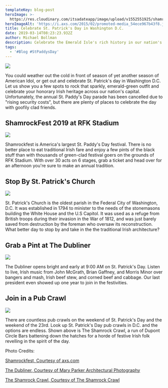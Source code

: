 ```yaml
---
templateKey: blog-post
heroImage: >-
  https://res.cloudinary.com/itsadateapp/image/upload/v1552551925/shamrock_fest.jpg
heroImageAlt: 'https://i.axs.com/2015/02/promoted-media_54ece967b43f8.jpg'
title: Celebrate St. Patrick's Day in Washington D.C.
date: 2019-03-14T08:23:23.932Z
author: Michael Bollman
description: Celebrate the Emerald Isle's rich history in our nation's capital.
tags:
  - '#Blog #StPaddysDay'
---
```

![](https://res.cloudinary.com/itsadateapp/image/upload/v1552551873/800px-Green_Fountain_at_White_House_on_St_Patricks_Day__2009.jpg)

​You could weather out the cold in front of season of yet another season of American Idol, or get out and celebrate St. Patrick's day in Washington D.C. Let us show you a few spots to rock that sparkly, emerald-green outfit and celebrate your  honorary Irish heritage across our nation's capital. Unfortunately, the annual St. Paddy's Day parade has been cancelled due to "rising security costs", but there are plenty of places to celebrate the day with goofily clad friends.

## ShamrockFest 2019 at RFK Stadium

![](https://res.cloudinary.com/itsadateapp/image/upload/v1552551925/shamrock_fest.jpg)

Shamrockfest is America's largest St. Paddy's Day festival. There is no better place to eat traditional Irish fare and enjoy a few pints of the black stuff than with thousands of green-clad festival goers on the grounds of RFK Stadium. With over 30 acts on 6 stages, grab a ticket and head over for an afternoon you're sure to make an annual tradition.

## Stop By St. Patrick's Church

![](https://res.cloudinary.com/itsadateapp/image/upload/v1552552885/1024px-St._Patrick_s_Catholic_Church.jpg)

St. Patrick's Church is the oldest parish in the Federal City of Washington, D.C. It was established in 1794 to minister to the needs of the stonemasons building the White House and the U.S Capitol. It was used as a refuge from British troops during their invasion in the War of 1812, and was just barely saved from destruction by the foreman who oversaw its reconstruction. What better day to stop by and take in the the traditional Irish architecture?

## Grab a Pint at The Dubliner

![](https://res.cloudinary.com/itsadateapp/image/upload/v1552553614/dubliner-cx_750xx1787-1005-0-93.jpg)

The Dubliner opens bright and early at 9:00 AM on St. Patrick's Day. Listen to live, Irish music from John McGrath, Brian Gaffney, and Morris Minor over bangers and mash, Irish beef stew, and corned beef and cabbage. Our last president even showed up one year to join in the festivities.

## Join in a Pub Crawl

![](https://res.cloudinary.com/itsadateapp/image/upload/v1552554059/shamrockpic-5a9043ce875db90036cbe969.jpg)

There are countless pub crawls on the weekend of St. Patrick's Day and the weekend of the 23rd. Look up St. Patrick's Day pub crawls in D.C. and the options are endless. Shown above is The Shamrock Crawl, a run of Dupont Circle Bars battening down the hatches for a horde of festive Irish folk revelling in the spirit of the day.



Photo Credits: 

<a href="https://i.axs.com/2015/02/promoted-media_54ece967b43f8.jpg">Shamrockfest, Courtesy of axs.com</a>

<a href="https://media.bizj.us/view/img/10810106/dubliner-cx*750xx1787-1005-0-93.jpg">The Dubliner, Courtesy of Mary Parker Architectural Photography</a>

<a href="https://www.eventbrite.com/e/the-shamrock-crawl-2019-washington-dc-tickets-55182319804">The Shamrock Crawl, Courtesy of The Shamrock Crawl</a>
